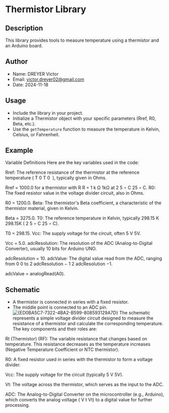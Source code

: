 # Thermistor Library

## Description
This library provides tools to measure temperature using a thermistor and an Arduino board.

## Author
- Name: DREYER Victor
- Email: victor.dreyer02@gmail.com
- Date: 2024-11-18

## Usage
- Include the library in your project.
- Initialize a Thermistor object with your specific parameters (Rref, R0, Beta, etc.).
- Use the `getTemperature` function to measure the temperature in Kelvin, Celsius, or Fahrenheit.

## Example
Variable Definitions
Here are the key variables used in the code:

Rref: The reference resistance of the thermistor at the reference temperature (
T
0
T 
0
​
 ), typically given in Ohms.

Rref = 1000.0 for a thermistor with 
R
R = 
1
k
Ω
1kΩ at 
2
5
∘
C
25 
∘
 C.
R0: The fixed resistor value in the voltage divider circuit, also in Ohms.

R0 = 1200.0.
Beta: The thermistor's Beta coefficient, a characteristic of the thermistor material, given in Kelvin.

Beta = 3275.0.
T0: The reference temperature in Kelvin, typically 
298.15
K
298.15K (
2
5
∘
C
25 
∘
 C).

T0 = 298.15.
Vcc: The supply voltage for the circuit, often 
5
V
5V.

Vcc = 5.0.
adcResolution: The resolution of the ADC (Analog-to-Digital Converter), usually 10 bits for Arduino UNO.

adcResolution = 10.
adcValue: The digital value read from the ADC, ranging from 
0
0 to 
2
adcResolution
−
1
2 
adcResolution
 −1.

adcValue = analogRead(A0).

## Schematic
- A thermistor is connected in series with a fixed resistor.
- The middle point is connected to an ADC pin.
![{ED0BA5C7-7322-4BA2-B599-808593129A7D}](https://github.com/user-attachments/assets/e39b7bf5-85a0-4b27-8884-6fb1f122696a)
The schematic represents a simple voltage divider circuit designed to measure the resistance of a thermistor and calculate the corresponding temperature. The key components and their roles are:

Rt (Thermistor) (RF): The variable resistance that changes based on temperature. This resistance decreases as the temperature increases (Negative Temperature Coefficient or NTC thermistor).

R0: A fixed resistor used in series with the thermistor to form a voltage divider.

Vcc: The supply voltage for the circuit (typically 
5
V
5V).

Vt: The voltage across the thermistor, which serves as the input to the ADC.

ADC: The Analog-to-Digital Converter on the microcontroller (e.g., Arduino), which converts the analog voltage (
V
t
Vt) to a digital value for further processing.
